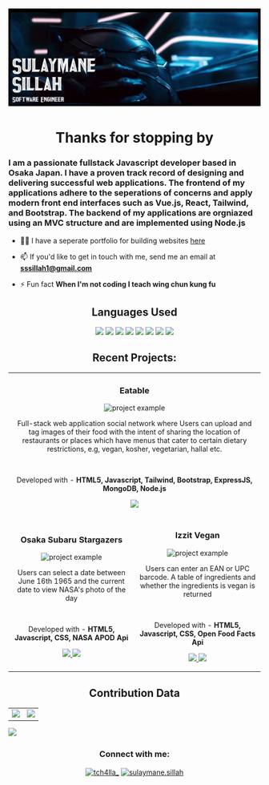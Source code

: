 # ![Header](https://github.com/Tch4lla/Tch4lla/blob/main/Github_Header.jpg)

<h1 align="center">Thanks for stopping by</h1>
<h3 align="left">I am a passionate fullstack Javascript developer based in Osaka Japan. I have a proven track record of designing and delivering successful web applications. The frontend of my applications adhere to the seperations of concerns and apply modern front end interfaces such as Vue.js, React, Tailwind, and Bootstrap. The backend of my applications are orgniazed using an MVC structure and are implemented using Node.js</h3>


- 👨‍💻 I have a seperate portfolio for building websites <a href="https://sulaymanesillah.netlify.app">here</a>

- 📫 If you'd like to get in touch with me, send me an email at **sssillah1@gmail.com**

- ⚡ Fun fact **When I'm not coding I teach wing chun kung fu**

<h2 align="center">Languages Used</h2>
<p align="center">

<img src="https://img.shields.io/badge/JavaScript-005da8?style=for-the-badge&logo=javascript&logoColor=F7DF1E" height=25>
<img src="https://img.shields.io/badge/Node.js-005da8?style=for-the-badge&logo=nodedotjs&logoColor=white" height=25>
<img src="https://img.shields.io/badge/-Vue-005da8?style=for-the-badge&logo=Vuedotjs&logoColor=white" height=25>
<img src="https://img.shields.io/badge/React-005da8?style=for-the-badge&logo=react&logoColor=61DAFB" height=25>
<img src="https://img.shields.io/badge/MongoDB-005da8?style=for-the-badge&logo=mongodb&logoColor=white" height=25>
<img src="https://img.shields.io/badge/GIT-005da8?style=for-the-badge&logo=git&logoColor=white" height=25>
<img src="https://img.shields.io/badge/HTML5-005da8?style=for-the-badge&logo=html5&logoColor=white" height=25>
<img src="https://img.shields.io/badge/CSS3-005da8?style=for-the-badge&logo=css3&logoColor=white" height=25>
</p>


<h2 align="center">Recent Projects:</h2>

<div align="center">
  <table>
    <tr>
      <td colspan="2">
          <h3 align="center">Eatable</h3>
          <p align="center">
            <img src="https://media.giphy.com/media/vZktlDp0KW2HKK4czF/giphy.gif" alt="project example" width="100%"/>
            <p align="center">
               Full-stack web application social network where Users can upload and tag images of their food with the intent of sharing the location of restaurants or places which have menus that cater to certain dietary restrictions, e.g, vegan, kosher, vegetarian, hallal etc. 
            </p>
          <br>
          <p align="center"> Developed with - <strong> HTML5, Javascript, Tailwind, Bootstrap, ExpressJS, MongoDB, Node.js</strong><p>
            <p align="center">
              <a href="https://github.com/Tch4lla/Eatable/" target="_blank">
              <img src="https://img.shields.io/badge/Code-lightgrey?style=for-the-badge&logo=github"/>
              </a>  
            </p>
          </p>
        </td>
    </tr>
    <tr>
        <td width="50%">
          <h3 align="center">Osaka Subaru Stargazers</h3>
          <p align="center">
            <img src="https://media.giphy.com/media/RNxI88WtHRLGR7zDyP/giphy.gif" alt="project example" width="100%"/>
            <p align="center">
              Users can select a date between June 16th 1965 and the current date to view NASA's photo of the day
            </p>
          <br>
          <p align="center"> Developed with - <strong> HTML5, Javascript, CSS, NASA APOD Api</strong><p>
          <p align="center">
          <a href="https://github.com/Tch4lla/Osaka_Subaru" target="_blank">
          <img src="https://img.shields.io/badge/Code-lightgrey?style=for-the-badge&logo=github"/>
          </a>  
          <a href="https://osakasubaru.netlify.app/" target="_blank">
          <img src="https://img.shields.io/badge/-website-green?style=for-the-badge&color=005da8"/>
          </a>
          </p>
          </p>
        </td>
        <td width="50%">
          <h3 align="center">Izzit Vegan</h3>
          <p align="center">
            <a href"https://izzit.netlify.app/"><img src="https://media.giphy.com/media/eRGBx0qZUT00PrKfDT/giphy.gif" alt="project example"/></a>
            <p align="center">
             Users can enter an EAN or UPC barcode. A table of ingredients and whether the ingredients is vegan is returned
            </p>
            <br>
            <p align="center">Developed with - <strong> HTML5, Javascript, CSS, Open Food Facts Api</strong><p>
            <p align="center">
            <a href="https://github.com/Tch4lla/Izzit_vegan" target="_blank">
            <img src="https://img.shields.io/badge/Code-lightgrey?style=for-the-badge&logo=github"/>
            </a>  
            <a href="https://izzit.netlify.app/" target="_blank">
            <img src="https://img.shields.io/badge/-website-green?style=for-the-badge&color=005da8"/>
            </a>
            </p>
            </p>
        </td>
      </tr>
  </table>
</div>

  <!--Analytics & Data-->
<h2 align="center">Contribution Data</h2>
<div align="center">
<table>
<tr>
<td width="50%">
<img src="http://github-readme-streak-stats.herokuapp.com?user=Tch4lla&hide_border=true&background=FFFFFF00&fire=0AA9FF&currStreakLabel=0AA9FF&ring=006fc9&currStreakNum=00AEFF&sideNums=0AA9FF&sideLabels=0AA9FF&dates=999c9e&stroke=E0E0E04E">
</td>
<td width="50%">
<img width="100%" src="https://github-readme-stats.vercel.app/api?username=Tch4lla&bg_color=FFFFFF00&hide_border=true&text_color=005da8&title_color=1288ff&include_all_commits=true&count_private=true">
</table>
</div>
<img src="https://activity-graph.herokuapp.com/graph?username=Tch4lla&bg_color=FFFFFF00&color=0aa9ff&line=1288ff&point=26acff&hide_border=true&title_color=">



<h3 align="center">Connect with me:</h3>
<p align="center">
<a href="https://twitter.com/tch4lla_" target="blank"><img align="center" src="https://raw.githubusercontent.com/rahuldkjain/github-profile-readme-generator/master/src/images/icons/Social/twitter.svg" alt="tch4lla_" height="30" width="40" /></a>
<a href="https://linkedin.com/in/sulaymane.sillah" target="blank"><img align="center" src="https://raw.githubusercontent.com/rahuldkjain/github-profile-readme-generator/master/src/images/icons/Social/linked-in-alt.svg" alt="sulaymane.sillah" height="30" width="40" /></a>
</p>
